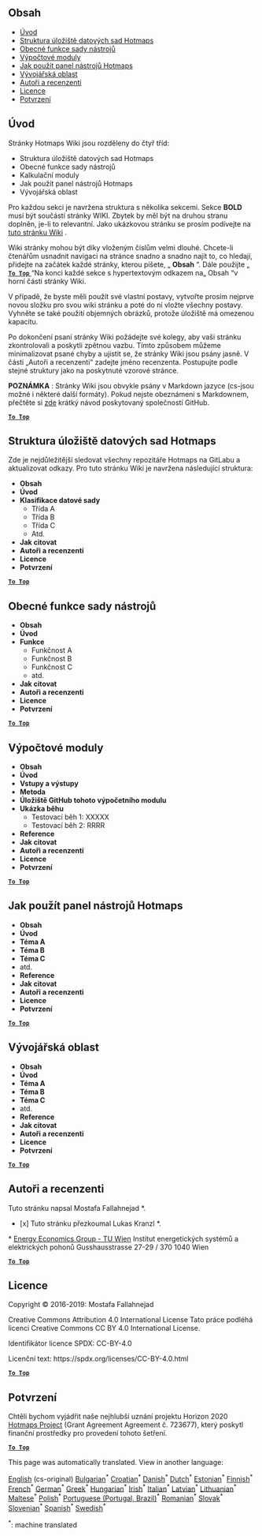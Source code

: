 <h2> Obsah </h2><ul><li> <a href="#Introduction">Úvod</a> </li><li> <a href="#Hotmaps-data-set-repository-structure">Struktura úložiště datových sad Hotmaps</a> </li><li> <a href="#General-functionalities-of-the-toolbox">Obecné funkce sady nástrojů</a> </li><li> <a href="#Calculation-modules">Výpočtové moduly</a> </li><li> <a href="#How-to-apply-the-Hotmaps-toolbox">Jak použít panel nástrojů Hotmaps</a> </li><li> <a href="#Developers-area">Vývojářská oblast</a> </li><li> <a href="#authors-and-reviewers">Autoři a recenzenti</a> </li><li> <a href="#license">Licence</a> </li><li> <a href="#acknowledgement">Potvrzení</a> </li></ul><h2> Úvod </h2><p> Stránky Hotmaps Wiki jsou rozděleny do čtyř tříd: </p><ul><li> Struktura úložiště datových sad Hotmaps </li><li> Obecné funkce sady nástrojů </li><li> Kalkulační moduly </li><li> Jak použít panel nástrojů Hotmaps </li><li> Vývojářská oblast </li></ul><p> Pro každou sekci je navržena struktura s několika sekcemi. Sekce <strong>BOLD</strong> musí být součástí stránky WIKI. Zbytek by měl být na druhou stranu doplněn, je-li to relevantní. Jako ukázkovou stránku se prosím podívejte na <a href="https://github.com/HotMaps/hotmaps_wiki/wiki/CM-District-heating-potential-user-defined-thresholds">tuto stránku Wiki</a> . </p><p> Wiki stránky mohou být díky vloženým číslům velmi dlouhé. Chcete-li čtenářům usnadnit navigaci na stránce snadno a snadno najít to, co hledají, přidejte na začátek každé stránky, kterou píšete, „ <strong>Obsah</strong> “. Dále použijte „ <ins> <code><strong><a href="#table-of-contents">To Top</a></strong></code> </ins> “Na konci každé sekce s hypertextovým odkazem na„ Obsah “v horní části stránky Wiki. </p><p> V případě, že byste měli použít své vlastní postavy, vytvořte prosím nejprve novou složku pro svou wiki stránku a poté do ní vložte všechny postavy. Vyhněte se také použití objemných obrázků, protože úložiště má omezenou kapacitu. </p><p> Po dokončení psaní stránky Wiki požádejte své kolegy, aby vaši stránku zkontrolovali a poskytli zpětnou vazbu. Tímto způsobem můžeme minimalizovat psané chyby a ujistit se, že stránky Wiki jsou psány jasně. V části „Autoři a recenzenti“ zadejte jméno recenzenta. Postupujte podle stejné struktury jako na poskytnuté vzorové stránce. </p><p> <strong>POZNÁMKA</strong> : Stránky Wiki jsou obvykle psány v Markdown jazyce (cs-jsou možné i některé další formáty). Pokud nejste obeznámeni s Markdownem, přečtěte si <a href="https://guides.github.com/features/mastering-markdown/">zde</a> krátký návod poskytovaný společností GitHub. </p><p><ins> <code><strong><a href="#table-of-contents">To Top</a></strong></code> </ins> </p><h2> Struktura úložiště datových sad Hotmaps </h2><p> Zde je nejdůležitější sledovat všechny repozitáře Hotmaps na GitLabu a aktualizovat odkazy. Pro tuto stránku Wiki je navržena následující struktura: </p><ul><li> <strong>Obsah</strong> </li><li> <strong>Úvod</strong> </li><li> <strong>Klasifikace datové sady</strong> <ul><li> Třída A </li><li> Třída B </li><li> Třída C </li><li> Atd. </li></ul></li><li> <strong>Jak citovat</strong> </li><li> <strong>Autoři a recenzenti</strong> </li><li> <strong>Licence</strong> </li><li> <strong>Potvrzení</strong> </li></ul><p><ins> <code><strong><a href="#table-of-contents">To Top</a></strong></code> </ins> </p><h2> Obecné funkce sady nástrojů </h2><ul><li> <strong>Obsah</strong> </li><li> <strong>Úvod</strong> </li><li> <strong>Funkce</strong> <ul><li> Funkčnost A </li><li> Funkčnost B </li><li> Funkčnost C </li><li> atd. </li></ul></li><li> <strong>Jak citovat</strong> </li><li> <strong>Autoři a recenzenti</strong> </li><li> <strong>Licence</strong> </li><li> <strong>Potvrzení</strong> </li></ul><p><ins> <code><strong><a href="#table-of-contents">To Top</a></strong></code> </ins> </p><h2> Výpočtové moduly </h2><ul><li> <strong>Obsah</strong> </li><li> <strong>Úvod</strong> </li><li> <strong>Vstupy a výstupy</strong> </li><li> <strong>Metoda</strong> </li><li> <strong>Úložiště GitHub tohoto výpočetního modulu</strong> </li><li> <strong>Ukázka běhu</strong> <ul><li> Testovací běh 1: XXXXX </li><li> Testovací běh 2: RRRR </li></ul></li><li> <strong>Reference</strong> </li><li> <strong>Jak citovat</strong> </li><li> <strong>Autoři a recenzenti</strong> </li><li> <strong>Licence</strong> </li><li> <strong>Potvrzení</strong> </li></ul><p><ins> <code><strong><a href="#table-of-contents">To Top</a></strong></code> </ins> </p><h2> Jak použít panel nástrojů Hotmaps </h2><ul><li> <strong>Obsah</strong> </li><li> <strong>Úvod</strong> </li><li> <strong>Téma A</strong> </li><li> <strong>Téma B</strong> </li><li> <strong>Téma C</strong> </li><li> atd. </li><li> <strong>Reference</strong> </li><li> <strong>Jak citovat</strong> </li><li> <strong>Autoři a recenzenti</strong> </li><li> <strong>Licence</strong> </li><li> <strong>Potvrzení</strong> </li></ul><p><ins> <code><strong><a href="#table-of-contents">To Top</a></strong></code> </ins> </p><h2> Vývojářská oblast </h2><ul><li> <strong>Obsah</strong> </li><li> <strong>Úvod</strong> </li><li> <strong>Téma A</strong> </li><li> <strong>Téma B</strong> </li><li> <strong>Téma C</strong> </li><li> atd. </li><li> <strong>Reference</strong> </li><li> <strong>Jak citovat</strong> </li><li> <strong>Autoři a recenzenti</strong> </li><li> <strong>Licence</strong> </li><li> <strong>Potvrzení</strong> </li></ul><p><ins> <code><strong><a href="#table-of-contents">To Top</a></strong></code> </ins> </p><h2> Autoři a recenzenti </h2><p> Tuto stránku napsal Mostafa Fallahnejad *. </p><ul><li> [x] Tuto stránku přezkoumal Lukas Kranzl *. </li></ul><p> * <a href="https://eeg.tuwien.ac.at/">Energy Economics Group - TU Wien</a> Institut energetických systémů a elektrických pohonů Gusshausstrasse 27-29 / 370 1040 Wien </p><p><ins> <code><strong><a href="#table-of-contents">To Top</a></strong></code> </ins> </p><h2> Licence </h2><p> Copyright © 2016-2019: Mostafa Fallahnejad </p><p> Creative Commons Attribution 4.0 International License Tato práce podléhá licenci Creative Commons CC BY 4.0 International License. </p><p> Identifikátor licence SPDX: CC-BY-4.0 </p><p> Licenční text: https://spdx.org/licenses/CC-BY-4.0.html </p><p><ins> <code><strong><a href="#table-of-contents">To Top</a></strong></code> </ins> </p><h2> Potvrzení </h2><p> Chtěli bychom vyjádřit naše nejhlubší uznání projektu Horizon 2020 <a href="https://www.hotmaps-project.eu">Hotmaps Project</a> (Grant Agreement Agreement č. 723677), který poskytl finanční prostředky pro provedení tohoto šetření. </p><p><ins> <code><strong><a href="#table-of-contents">To Top</a></strong></code> </ins> </p>

This page was automatically translated. View in another language:

[English](../en/Guidelines-for-writing-a-Hotmaps-Wiki-page.md) (cs-original) [Bulgarian](../bg/Guidelines-for-writing-a-Hotmaps-Wiki-page.md)<sup>\*</sup> [Croatian](../hr/Guidelines-for-writing-a-Hotmaps-Wiki-page.md)<sup>\*</sup>  [Danish](../da/Guidelines-for-writing-a-Hotmaps-Wiki-page.md)<sup>\*</sup> [Dutch](../nl/Guidelines-for-writing-a-Hotmaps-Wiki-page.md)<sup>\*</sup> [Estonian](../et/Guidelines-for-writing-a-Hotmaps-Wiki-page.md)<sup>\*</sup> [Finnish](../fi/Guidelines-for-writing-a-Hotmaps-Wiki-page.md)<sup>\*</sup> [French](../fr/Guidelines-for-writing-a-Hotmaps-Wiki-page.md)<sup>\*</sup> [German](../de/Guidelines-for-writing-a-Hotmaps-Wiki-page.md)<sup>\*</sup> [Greek](../el/Guidelines-for-writing-a-Hotmaps-Wiki-page.md)<sup>\*</sup> [Hungarian](../hu/Guidelines-for-writing-a-Hotmaps-Wiki-page.md)<sup>\*</sup> [Irish](../ga/Guidelines-for-writing-a-Hotmaps-Wiki-page.md)<sup>\*</sup> [Italian](../it/Guidelines-for-writing-a-Hotmaps-Wiki-page.md)<sup>\*</sup> [Latvian](../lv/Guidelines-for-writing-a-Hotmaps-Wiki-page.md)<sup>\*</sup> [Lithuanian](../lt/Guidelines-for-writing-a-Hotmaps-Wiki-page.md)<sup>\*</sup> [Maltese](../mt/Guidelines-for-writing-a-Hotmaps-Wiki-page.md)<sup>\*</sup> [Polish](../pl/Guidelines-for-writing-a-Hotmaps-Wiki-page.md)<sup>\*</sup> [Portuguese (Portugal, Brazil)](../pt/Guidelines-for-writing-a-Hotmaps-Wiki-page.md)<sup>\*</sup> [Romanian](../ro/Guidelines-for-writing-a-Hotmaps-Wiki-page.md)<sup>\*</sup> [Slovak](../sk/Guidelines-for-writing-a-Hotmaps-Wiki-page.md)<sup>\*</sup> [Slovenian](../sl/Guidelines-for-writing-a-Hotmaps-Wiki-page.md)<sup>\*</sup> [Spanish](../es/Guidelines-for-writing-a-Hotmaps-Wiki-page.md)<sup>\*</sup> [Swedish](../sv/Guidelines-for-writing-a-Hotmaps-Wiki-page.md)<sup>\*</sup> 

<sup>\*</sup>: machine translated

